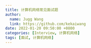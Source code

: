 ```yaml
---
title: 计算机网络常见面试题
author:
  name: Jugg Wang
  link: https://github.com/kekaiwang
date: 2022-01-20 09:50:00 +0800
categories: [Interview, 计算机网络]
tags: [面试, 计算机网络]
---
```


